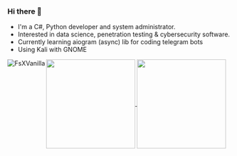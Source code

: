 ### Hi there 👋
- I'm a C#, Python developer and system administrator.
- Interested in data science, penetration testing & cybersecurity software.
- Currently learning aiogram (async) lib for coding telegram bots
- Using Kali with GNOME

<a href="https://github.com/anuraghazra/github-readme-stats">
  <img height=200 align="center" src="https://github-readme-stats.vercel.app/api?username=FsXVanilla&show_icons=true&theme=transparent" />
</a>
<a href="https://github.com/anuraghazra/convoychat">
  <img height=200 align="center" src="https://github-readme-stats.vercel.app/api/top-langs?username=FsXVanilla&layout=compact&langs_count=8&card_width=320" />
</a>

  <img align="left" src="https://komarev.com/ghpvc/?username=FsXVanilla&label=Profile%20Views%20&color=AC1F21&style=flat-square" alt="FsXVanilla"/>
<!--
- 🔭 I’m currently working on ...
- 🌱 I’m currently learning ...
- 👯 I’m looking to collaborate on ...
- 🤔 I’m looking for help with ...
- 💬 Ask me about ...
- 📫 How to reach me: ...
- 😄 Pronouns: ...
- ⚡ Fun fact: ...
-->
